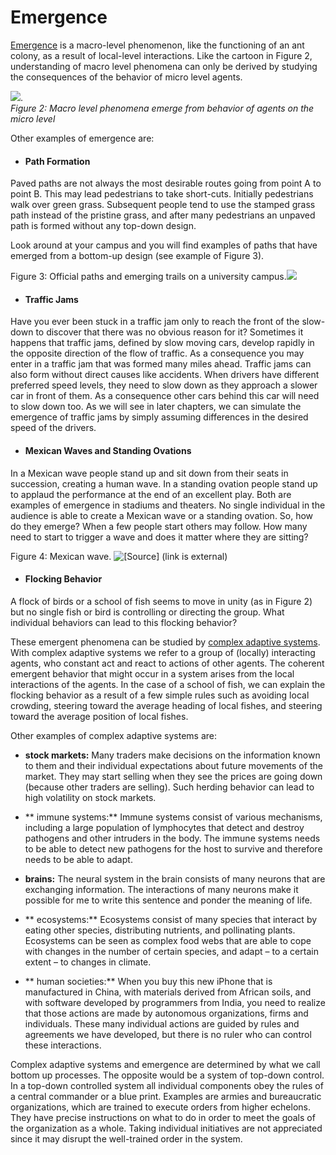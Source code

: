 # Emergence



[Emergence](http://en.wikipedia.org/wiki/Emergence) is a macro-level phenomenon, like the functioning of an ant colony, as a result of local-level interactions. Like the cartoon in Figure 2, understanding of macro level phenomena can only be derived by studying the consequences of the behavior of micro level agents.

![](https://www.openabm.org/files/books/3443/emergence.png).<br>
*Figure 2: Macro level phenomena emerge from behavior of agents on the micro level*

Other examples of emergence are:

* #### Path Formation
Paved paths are not always the most desirable routes going from point A to point B. This may lead pedestrians to take short-cuts. Initially pedestrians walk over green grass. Subsequent people tend to use the stamped grass path instead of the pristine grass, and after many pedestrians an unpaved path is formed without any top-down design.

Look around at your campus and you will find examples of paths that have emerged from a bottom-up design (see example of Figure 3).


Figure 3: Official paths and emerging trails on a university campus.![](https://www.openabm.org/files/books/3443/path.gif)

* ####  Traffic Jams
Have you ever been stuck in a traffic jam only to reach the front of the slow-down to discover that there was no obvious reason for it? Sometimes it happens that traffic jams, defined by slow moving cars, develop rapidly in the opposite direction of the flow of traffic. As a consequence you may enter in a traffic jam that was formed many miles ahead. Traffic jams can also form without direct causes like accidents. When drivers have different preferred speed levels, they need to slow down as they approach a slower car in front of them. As a consequence other cars behind this car will need to slow down too. As we will see in later chapters, we can simulate the emergence of traffic jams by simply assuming differences in the desired speed of the drivers.


* #### Mexican Waves and Standing Ovations
In a Mexican wave people stand up and sit down from their seats in succession, creating a human wave. In a standing ovation people stand up to applaud the performance at the end of an excellent play. Both are examples of emergence in stadiums and theaters. No single individual in the audience is able to create a Mexican wave or a standing ovation. So, how do they emerge? When a few people start others may follow. How many need to start to trigger a wave and does it matter where they are sitting?


Figure 4: Mexican wave. ![[Source] (link is external)](https://www.openabm.org/files/books/3443/mexican.png)

* ####     Flocking Behavior
A flock of birds or a school of fish seems to move in unity (as in Figure 2) but no single fish or bird is controlling or directing the group. What individual behaviors can lead to this flocking behavior?


These emergent phenomena can be studied by [complex adaptive systems](http://en.wikipedia.org/wiki/Complex_adaptive_system). With complex adaptive systems we refer to a group of (locally) interacting agents, who constant act and react to actions of other agents. The coherent emergent behavior that might occur in a system arises from the local interactions of the agents. In the case of a school of fish, we can explain the flocking behavior as a result of a few simple rules such as avoiding local crowding, steering toward the average heading of local fishes, and steering toward the average position of local fishes.

Other examples of complex adaptive systems are:

* **stock markets:** Many traders make decisions on the information known to them and their individual expectations about future movements of the market. They may start selling when they see the prices are going down (because other traders are selling). Such herding behavior can lead to high volatility on stock markets.

* ** immune systems:** Immune systems consist of various mechanisms, including a large population of lymphocytes that detect and destroy pathogens and other intruders in the body. The immune systems needs to be able to detect new pathogens for the host to survive and therefore needs to be able to adapt.

*  **brains:** The neural system in the brain consists of many neurons that are exchanging information. The interactions of many neurons make it possible for me to write this sentence and ponder the meaning of life.

*   **  ecosystems:** Ecosystems consist of many species that interact by eating other species, distributing nutrients, and pollinating plants. Ecosystems can be seen as complex food webs that are able to cope with changes in the number of certain species, and adapt – to a certain extent – to changes in climate.

*    ** human societies:** When you buy this new iPhone that is manufactured in China, with materials derived from African soils, and with software developed by programmers from India, you need to realize that those actions are made by autonomous organizations, firms and individuals. These many individual actions are guided by rules and agreements we have developed, but there is no ruler who can control these interactions.


Complex adaptive systems and emergence are determined by what we call bottom up processes. The opposite would be a system of top-down control. In a top-down controlled system all individual components obey the rules of a central commander or a blue print. Examples are armies and bureaucratic organizations, which are trained to execute orders from higher echelons. They have precise instructions on what to do in order to meet the goals of the organization as a whole. Taking individual initiatives are not appreciated since it may disrupt the well-trained order in the system.



